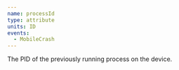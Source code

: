 ```yaml
---
name: processId
type: attribute
units: ID
events:
  - MobileCrash
---
```


The PID of the previously running process on the device.